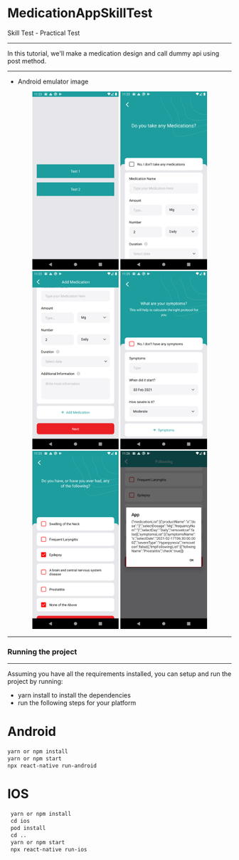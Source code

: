 # MedicationAppSkillTest
Skill Test - Practical Test
 <hr />
 In this tutorial, we'll make a medication design and call dummy api using post method.
 <hr />
 
 * Android emulator image
 
 <div align="center">
    <img src="src/screenshot/Screenshot_1612288400.png" alt="Screenshot" height="400px width="300px"</img>
    <img src="src/screenshot/Screenshot_1612288419.png" alt="Screenshot" height="400px width="300px"</img>                                     
    <img src="src/screenshot/Screenshot_1612288422.png" alt="Screenshot" height="400px width="300px"</img>
    <img src="src/screenshot/Screenshot_1612288518.png" alt="Screenshot" height="400px width="300px"</img>
    <img src="src/screenshot/Screenshot_1612288533.png" alt="Screenshot" height="400px width="300px"</img>                                     
    <img src="src/screenshot/Screenshot_1612288569.png" alt="Screenshot" height="400px width="300px"</img>
</div>
      
<hr />                                                                                                
<h3><b>Running the project</b></h3>
<hr /> 

Assuming you have all the requirements installed, you can setup and run the project by running:

* yarn install to install the dependencies
* run the following steps for your platform

# Android

 ```
 yarn or npm install
 yarn or npm start
 npx react-native run-android
 ```
 
# IOS

```
 yarn or npm install
 cd ios
 pod install
 cd ..
 yarn or npm start
 npx react-native run-ios
```
